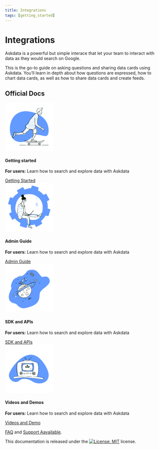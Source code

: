```yaml
---
title: Integrations
tags: [getting_started]
---
```


# Integrations

Askdata is a powerful but simple interace that let your team to interact with data as they would search on Google.

This is the go-to guide on asking questions and sharing data cards using Askdata. You’ll learn in depth about how questions are expressed, how to chart data cards, as well as how to share data cards and create feeds.


<div class="row">
         <div class="col-lg-12">
             <h2 class="page-header">Official Docs</h2>
         </div>
	<div class="col-md-3 col-sm-6">
             <div class="panel panel-default text-center">
                 <div class="panel-heading">
                     <a href="/docs/getting-started"> <img src="/media/images/illustrations/guides/Getting Started.png" style="object-fit: cover;heigth:160px;width:160px"></a>
                 </div>
                 <div class="panel-body">
                     <h4 id="getting-started">Getting started<a class="anchorjs-link " aria-label="Anchor" data-anchorjs-icon="" href="/docs/getting-started" style="font: 1em / 1 anchorjs-icons; padding-left: 0.375em;"></a></h4>
<b>For users:</b> Learn how to search and explore data with Askdata<p></p>
                     <a href="/docs/getting-started" class="btn btn-primary">Getting Started</a>
                 </div>
             </div>
         </div>
	<div class="col-md-3 col-sm-6">
             <div class="panel panel-default text-center">
                 <div class="panel-heading">
                     <a href="/docs/admin-guide"> <img src="/media/images/illustrations/guides/Admin.png" style="object-fit: cover;heigth:160px;width:160px"></a>
                 </div>
                 <div class="panel-body">
                     <h4 id="getting-started">Admin Guide<a class="anchorjs-link " aria-label="Anchor" data-anchorjs-icon="" href="/docs/admin-guide" style="font: 1em / 1 anchorjs-icons; padding-left: 0.375em;"></a></h4>
<b>For users:</b> Learn how to search and explore data with Askdata<p></p>
                     <a href="/docs/admin-guide" class="btn btn-primary">Admin Guide</a>
                 </div>
             </div>
         </div>
	<div class="col-md-3 col-sm-6">
             <div class="panel panel-default text-center">
                 <div class="panel-heading">
                     <a href="/docs/sdk-and-api"> <img src="/media/images/illustrations/guides/API.png" style="object-fit: cover;heigth:160px;width:160px"></a>
                 </div>
                 <div class="panel-body">
                     <h4 id="getting-started">SDK and APIs<a class="anchorjs-link " aria-label="Anchor" data-anchorjs-icon="" href="/docs/sdk-and-api" style="font: 1em / 1 anchorjs-icons; padding-left: 0.375em;"></a></h4>
<b>For users:</b> Learn how to search and explore data with Askdata<p></p>
                     <a href="/docs/sdk-and-api" class="btn btn-primary">SDK and APIs</a>
                 </div>
             </div>
         </div>
	<div class="col-md-3 col-sm-6">
             <div class="panel panel-default text-center">
                 <div class="panel-heading">
                     <a href="/docs/video-and-demos"> <img src="/media/images/illustrations/guides/video.png" style="object-fit: cover;heigth:160px;width:160px"></a>
                 </div>
                 <div class="panel-body">
                     <h4 id="getting-started">Videos and Demos<a class="anchorjs-link " aria-label="Anchor" data-anchorjs-icon="" href="/docs/videos-and-demo" style="font: 1em / 1 anchorjs-icons; padding-left: 0.375em;"></a></h4>
<b>For users:</b> Learn how to search and explore data with Askdata<p></p>
                     <a href="/docs/video-and-demos" class="btn btn-primary">Videos and Demo</a>
                 </div>
             </div>
         </div>
</div>

[FAQ](/docs/faq) and [Support Aavailable](/docs/support).

This documentation is released under the [![License: MIT](https://img.shields.io/badge/License-MIT-yellow.svg)](https://opensource.org/licenses/MIT) license.

